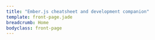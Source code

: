```yaml
---
title: "Ember.js cheatsheet and development companion"
template: front-page.jade
breadcrumb: Home
bodyclass: front-page
---
```


